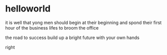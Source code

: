 # helloworld

it is well that yong men should begin at their beginning and spond their first hour of the business lifes to broom the office

the road to success
build up a bright future with your own hands 

right
